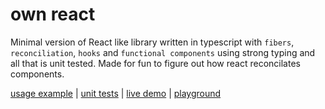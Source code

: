 # own react 
Minimal version of React like library written in typescript with `fibers`, `reconciliation`, `hooks` and `functional components` using strong typing and all that is unit tested. 
Made for fun to figure out how react reconcilates components.

[usage example](src/example.tsx) | [unit tests](src/index.spec.tsx) | [live demo](https://gmoskal.github.io/own-react/) | [playground](https://codesandbox.io/p/github/gmoskal/own-react/master?file=%2Fsrc%2Fexample.tsx&selection=%5B%7B%22endColumn%22%3A1%2C%22endLineNumber%22%3A1%2C%22startColumn%22%3A1%2C%22startLineNumber%22%3A1%7D%5D&workspace=%257B%2522activeFileId%2522%253A%2522clf62jj9f000jg2gv6akke5ng%2522%252C%2522openFiles%2522%253A%255B%2522%252FREADME.md%2522%255D%252C%2522sidebarPanel%2522%253A%2522EXPLORER%2522%252C%2522gitSidebarPanel%2522%253A%2522COMMIT%2522%252C%2522spaces%2522%253A%257B%2522clf62jkfn000x3b6hlkcwatby%2522%253A%257B%2522key%2522%253A%2522clf62jkfn000x3b6hlkcwatby%2522%252C%2522name%2522%253A%2522Default%2522%252C%2522devtools%2522%253A%255B%257B%2522key%2522%253A%2522clf62qa8w00em3b6hvfencker%2522%252C%2522type%2522%253A%2522PROJECT_SETUP%2522%252C%2522isMinimized%2522%253Afalse%257D%252C%257B%2522type%2522%253A%2522PREVIEW%2522%252C%2522taskId%2522%253A%2522start%2522%252C%2522port%2522%253A1234%252C%2522key%2522%253A%2522clf62k35c008y3b6h6osdrkae%2522%252C%2522isMinimized%2522%253Afalse%257D%252C%257B%2522type%2522%253A%2522TASK_LOG%2522%252C%2522taskId%2522%253A%2522start%2522%252C%2522key%2522%253A%2522clf62k20d006d3b6hgdx5k34y%2522%252C%2522isMinimized%2522%253Afalse%257D%255D%257D%257D%252C%2522currentSpace%2522%253A%2522clf62jkfn000x3b6hlkcwatby%2522%252C%2522spacesOrder%2522%253A%255B%2522clf62jkfn000x3b6hlkcwatby%2522%255D%252C%2522hideCodeEditor%2522%253Afalse%257D)
